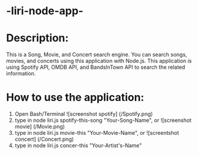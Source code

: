 # -liri-node-app-

# Description:

This is a Song, Movie, and Concert search engine. You can search songs, movies, and concerts using this application with Node.js. This application is using Spotify API, OMDB API, and BandsInTown API to search the related information.

# How to use the application:

1. Open Bash/Terminal 
![screenshot spotify] (/Spotify.png)
2. type in node liri.js spotify-this-song "Your-Song-Name", or
![screenshot movie] (/Movie.png)
3. type in node liri.js movie-this "Your-Movie-Name", or
![screentshot concert] (/Concert.png)
4. type in node liri.js concer-this "Your-Artist's-Name"

